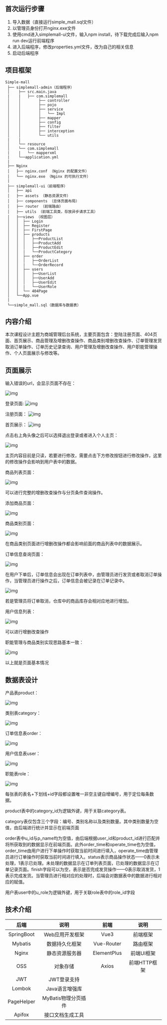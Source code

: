 ## 首次运行步骤

1. 导入数据（直接运行simple_mall.sql文件）
2. 以管理员身份打开nginx.exe文件
3. 使用cmd进入simplemall-ui文件，输入npm install，待下载完成后输入npm run dev运行前端程序
4. 进入后端程序，修改properties.yml文件，改为自己的相关信息
5. 启动后端程序





## 项目框架

```
Simple-mall
 ├── simplemall-admin（后端程序）
 │    ├── src.main.java
 |    |   ├── com.simplemall
 │    │        ├── controller
 │    │        ├── pojo
 │    │        ├── service
 │    │        │   └── Impl
 │    │        ├── mapper
 │    │        ├── config
 │    │        ├── filter
 │    │        ├── interception
 │    │        └── utils
 |    |
 │    └── resource
 │    └── com.simplemall
 |    |   └── mapperxml
 |    └──application.yml
 |
 ├── Nginx
 │   ├── nginx.conf （Nginx 的配置文件）
 │   └── nginx.exe （Nginx 的可执行文件）
 |
 ├── simplemall-ui（前端程序）
 │   ├── api
 │   ├── assets （静态资源文件）
 │   ├── components （总体页面布局）
 │   ├── router （前端路由）
 │   ├── utils （前端工具类，存放异步请求工具）
 │   ├──views （视图层）
 │   │  ├── Login
 │   │  ├── Register
 │   │  ├── FirstPage
 │   │  ├── products
 │   │  │   ├──ProductList
 │   │  │   ├──ProductAdd
 │   │  │   ├──ProductEdit
 │   │  |   └──ProductCategory
 │   │  ├── order
 │   │  │   ├──OrderList
 │   │  |   └──OrderRecord
 │   │  ├── users
 │   │  │   ├──UserList
 │   │  │   ├──UserAdd
 │   │  │   ├──UserEdit
 │   │  |   └──UserRole
 │   │  └── 404Page
 │   └──App.vue
 |
 └──simple_mall.sql（数据库与数据表）
```





## 内容介绍

本次课程设计主题为商城管理后台系统，主要页面包含：登陆注册页面、404页面、首页展示、商品管理及增删改查操作、商品类别增删改查操作、订单管理发货取消订单操作、订单历史记录查询、用户管理及增删改查操作、用户职能管理操作、个人页面展示与修改等。



## 页面展示

输入错误的url，会显示页面不存在：

![img](https://img-blog.csdnimg.cn/direct/064496e1730249f584a06ab3011394c0.png)



登录页面:
![img](https://img-blog.csdnimg.cn/direct/75887135b17e41a599bd22342251054a.png)



注册页面：
![img](https://img-blog.csdnimg.cn/direct/c5dded6e416d4c6996218058d025bc1d.png)



首页展示：
![img](https://img-blog.csdnimg.cn/direct/d6dcc6ddaee04f8bb79a248823581c2d.png)



点击右上角头像之后可以选择退出登录或者进入个人主页：

![img](https://img-blog.csdnimg.cn/direct/9c23a3f44eab45ee9377d3f9eb3b87b3.png)

主页内容目前是只读，若要进行修改，需要点击下方修改按钮进行修改操作，这里的修改操作会影响到用户表中的数据。



商品列表页面：

![img](https://img-blog.csdnimg.cn/direct/96a578960b6e4d2981b7a86d04a9bf41.png)

可以进行完整的增删改查操作与分页条件查询操作。



添加商品页面：

![img](https://img-blog.csdnimg.cn/direct/36163c99108e41a4b63b0ad46ffc9a03.png)



商品类别页面：

![img](https://img-blog.csdnimg.cn/direct/0c4c8267cc19459fbd1be2e92eda0ecf.png)

 在商品类别页面进行增删改操作都会影响前面的商品列表中的数据展示。



订单信息查询页面：

![img](https://img-blog.csdnimg.cn/direct/578bd698b7c14c459d183403c1cfc7d6.png)

 在用户下单后，订单信息会出现在订单列表中，由管理员进行发货或者取消订单操作，当管理员进行操作之后，订单信息会被记录在订单记录中。

![img](https://img-blog.csdnimg.cn/direct/d822d788b6cf4837956b9d654c4e00b0.png)

 若是管理员将订单取消，仓库中的商品库存会相对应地进行增加。



用户信息列表：

![img](https://img-blog.csdnimg.cn/direct/f96519efd22c4ad4b298587e9559402e.png)

可以进行增删改查操作

职能管理与商品类别实现思路基本一致：

![img](https://img-blog.csdnimg.cn/direct/72d012dbf8744b6c863085abe9e13512.png)

以上就是页面基本情况



## 数据表设计

产品表product：

![img](https://img-blog.csdnimg.cn/direct/455174ac237b4bfa83ccef23519ae926.png)



类别表category：

![img](https://img-blog.csdnimg.cn/direct/066d1346449743f89508689cfa48853b.png)



订单信息表order：

![img](https://img-blog.csdnimg.cn/direct/30484d37cd70484081a8b089f6281aa5.png)



用户信息表user：

![img](https://img-blog.csdnimg.cn/direct/7d5088b911874728ac3194950cfc0ff2.png)



职能表role：

![img](https://img-blog.csdnimg.cn/direct/6b0069c21e4d4e0c9622dff6482cfddb.png)



每张表的表名+下划线+id字段都设置唯一非空主键自增编号，用于定位每条数据。

product表中的category_id为逻辑外键，用于关联category表。

category表仅包含三个字段：编号、类别名称以及类别数量。其中类别数量为空值，由后端进行统计并显示在前端页面

order表中u_id与p_name均为空值，由后端根据user_id和product_id进行匹配并将所获取到的数据显示在前端页面。此外order_time和operate_time也为空值，order_time由用户进行下单操作时获取当前时间进行填入，operate_time由管理员进行订单操作时获取当前时间进行填入。status表示商品操作状态——0表示未处理，1表示已处理。未处理的数据显示在订单列表页面，已处理的数据显示在订单记录页面。finish字段可以为空，表示是否完成发货操作——0表示取消发货，1表示完成发货。当管理员进行相对应的处理时，后端会对数据表中的数据进行相对应的赋值。

用户表user中的u_role为逻辑外键，用于关联role表中的role_id字段





## 技术介绍

|    后端    |        说明         |    前端     |     说明     |
| :--------: | :-----------------: | :---------: | :----------: |
| SpringBoot |   Web应用开发框架   |    Vue3     |   前端框架   |
|  Mybatis   |   数据持久化框架    | Vue-Router  |   路由框架   |
|   Nginx    |   静态资源服务器    | ElementPlus |  前端UI框架  |
|    OSS     |      对象存储       |    Axios    | 前端HTTP框架 |
|    JWT     |     JWT登录支持     |             |              |
|   Lombok   |   Java语言增强库    |             |              |
| PageHelper | MyBatis物理分页插件 |             |              |
|   Apifox   |  接口文档生成工具   |             |              |


